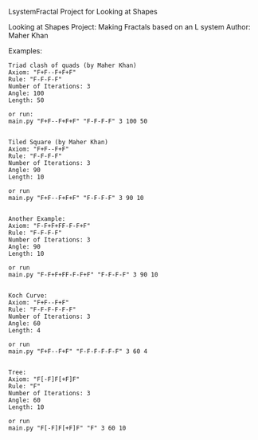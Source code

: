 LsystemFractal
Project for Looking at Shapes

Looking at Shapes
Project: Making Fractals based on an L system
Author: Maher Khan 

  Examples:

    Triad clash of quads (by Maher Khan)
    Axiom: "F+F--F+F+F"
    Rule: "F-F-F-F"
    Number of Iterations: 3
    Angle: 100
    Length: 50
   
    or run:
    main.py "F+F--F+F+F" "F-F-F-F" 3 100 50


    Tiled Square (by Maher Khan)
    Axiom: "F+F--F+F"
    Rule: "F-F-F-F"
    Number of Iterations: 3
    Angle: 90
    Length: 10
    
    or run
    main.py "F+F--F+F+F" "F-F-F-F" 3 90 10

    
    Another Example:
    Axiom: "F-F+F+FF-F-F+F"
    Rule: "F-F-F-F"
    Number of Iterations: 3
    Angle: 90
    Length: 10
    
    or run
    main.py "F-F+F+FF-F-F+F" "F-F-F-F" 3 90 10

    
    Koch Curve:
    Axiom: "F+F--F+F"
    Rule: "F-F-F-F-F-F"
    Number of Iterations: 3
    Angle: 60
    Length: 4
    
    or run
    main.py "F+F--F+F" "F-F-F-F-F-F" 3 60 4
    
    
    Tree:
    Axiom: "F[-F]F[+F]F"
    Rule: "F"
    Number of Iterations: 3
    Angle: 60
    Length: 10
    
    or run
    main.py "F[-F]F[+F]F" "F" 3 60 10
